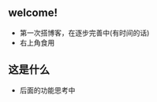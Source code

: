 
## welcome!
- 第一次搭博客，在逐步完善中(有时间的话)
- 右上角食用




<!-- .slide -->
## 这是什么
- 后面的功能思考中
<!-- .slide -->


